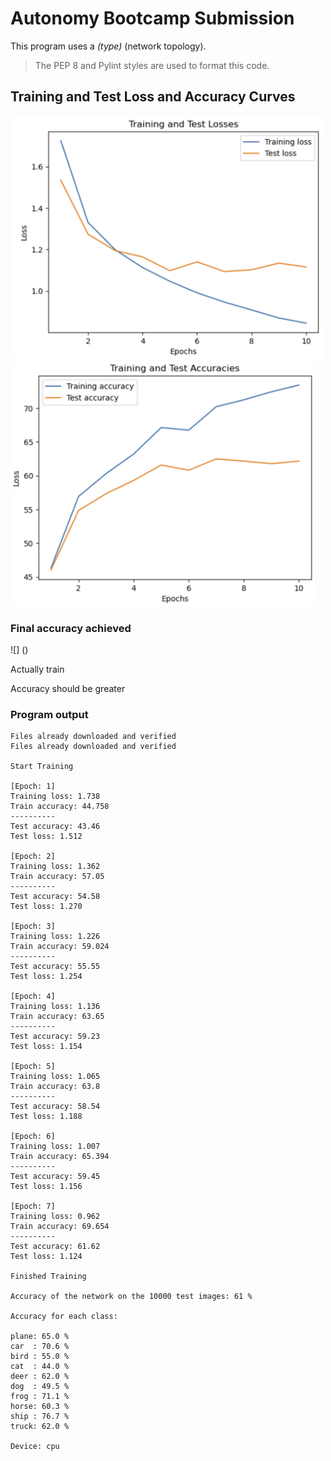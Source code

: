 # Autonomy Bootcamp Submission

This program uses a _(type)_ (network topology). 

> The PEP 8 and Pylint styles are used to format this code.

## Training and Test Loss and Accuracy Curves

<img src="loss_curves.PNG" width="500"> <img src="accuracy_curves.PNG" width="487">

### Final accuracy achieved
![] ()

Actually train

Accuracy should be greater

### Program output
```
Files already downloaded and verified
Files already downloaded and verified

Start Training

[Epoch: 1]
Training loss: 1.738
Train accuracy: 44.758
----------
Test accuracy: 43.46
Test loss: 1.512

[Epoch: 2]
Training loss: 1.362
Train accuracy: 57.05
----------
Test accuracy: 54.58
Test loss: 1.270

[Epoch: 3]
Training loss: 1.226
Train accuracy: 59.024
----------
Test accuracy: 55.55
Test loss: 1.254

[Epoch: 4]
Training loss: 1.136
Train accuracy: 63.65
----------
Test accuracy: 59.23
Test loss: 1.154

[Epoch: 5]
Training loss: 1.065
Train accuracy: 63.8
----------
Test accuracy: 58.54
Test loss: 1.188

[Epoch: 6]
Training loss: 1.007
Train accuracy: 65.394
----------
Test accuracy: 59.45
Test loss: 1.156

[Epoch: 7]
Training loss: 0.962
Train accuracy: 69.654
----------
Test accuracy: 61.62
Test loss: 1.124

Finished Training

Accuracy of the network on the 10000 test images: 61 %

Accuracy for each class:

plane: 65.0 %
car  : 70.6 %
bird : 55.0 %
cat  : 44.0 %
deer : 62.0 %
dog  : 49.5 %
frog : 71.1 %
horse: 60.3 %
ship : 76.7 %
truck: 62.0 %

Device: cpu
```
